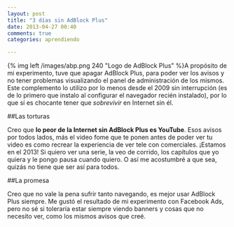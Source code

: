 ```yaml
---
layout: post
title: "3 días sin AdBlock Plus"
date: 2013-04-27 00:40
comments: true
categories: aprendiendo

---
```


{% img left /images/abp.png 240 "Logo de AdBlock Plus" %}A propósito de mi experimento, tuve que apagar AdBlock Plus, para poder ver los avisos y no tener problemas visualizando el panel de administración de los mismos.
Este complemento lo utilizo por lo menos desde el 2009 sin interrupción (es de lo primero que instalo al configurar el navegador recién instalado), por lo que sí es chocante tener que _sobrevivir_ en Internet sin él.
<!--more-->

##Las torturas

Creo que **lo peor de la Internet sin AdBlock Plus es YouTube**. Esos avisos por todos lados, más el video fome que te ponen antes de poder ver tu video es como recrear la experiencia de ver tele con comerciales. ¡Estamos en el 2013! Si quiero ver una serie, la veo de corrido, los capítulos que yo quiera y le pongo pausa cuando quiero. O así me acostumbré a que sea, quizás no tiene que ser así para todos.

##La promesa

Creo que no vale la pena sufrir tanto navegando, es mejor usar AdBlock Plus siempre.
Me gustó el resultado de mi experimento con Facebook Ads, pero no sé si toleraría estar siempre viendo banners y cosas que no necesito ver, como los mismos avisos que creé.